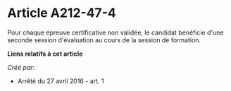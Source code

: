 # Article A212-47-4

Pour chaque épreuve certificative non validée, le candidat bénéficie d'une seconde session d'évaluation au cours de la
session de formation.

**Liens relatifs à cet article**

_Créé par_:

  - Arrêté du 27 avril 2016 - art. 1
